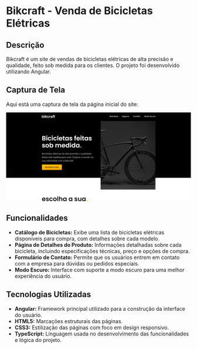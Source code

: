 # Bikcraft - Venda de Bicicletas Elétricas

## Descrição

Bikcraft é um site de vendas de bicicletas elétricas de alta precisão e qualidade, feito sob medida para os clientes. O projeto foi desenvolvido utilizando Angular.

## Captura de Tela

Aqui está uma captura de tela da página inicial do site:

![Bikcraft Screenshot](./src/assets/img/fotos/image.png)

## Funcionalidades

- **Catálogo de Bicicletas:** Exibe uma lista de bicicletas elétricas disponíveis para compra, com detalhes sobre cada modelo.
- **Página de Detalhes do Produto:** Informações detalhadas sobre cada bicicleta, incluindo especificações técnicas, preço e opções de compra.
- **Formulário de Contato:** Permite que os usuários entrem em contato com a empresa para dúvidas ou pedidos especiais.
- **Modo Escuro:** Interface com suporte a modo escuro para uma melhor experiência do usuário.

## Tecnologias Utilizadas

- **Angular:** Framework principal utilizado para a construção da interface do usuário.
- **HTML5:** Marcações estruturais das páginas.
- **CSS3:** Estilização das páginas com foco em design responsivo.
- **TypeScript:** Linguagem usada no desenvolvimento das funcionalidades e lógica do projeto.

